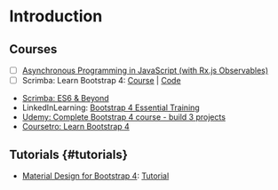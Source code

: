 # Introduction

## Courses

* [ ] [Asynchronous Programming in JavaScript \(with Rx.js Observables\)](https://app.pluralsight.com/library/courses/asynchronous-javascript-rxjs-observables/table-of-contents)
* [ ] Scrimba: Learn Bootstrap 4: [Course](https://scrimba.com/g/gbootstrap4) \| [Code](https://github.com/kozigh01/scrimba_learn_bootstrap_4)
* ​[Scrimba: ES6 & Beyond](https://scrimba.com/playlist/p4Mrt9)​
* LinkedInLearning: [Bootstrap 4 Essential Training](https://www.linkedin.com/learning/bootstrap-4-essential-training)​
* ​[Udemy: Complete Bootstrap 4 course - build 3 projects](https://www.udemy.com/bootstrap-4-tutorials/learn/v4/overview)​
* ​[Coursetro: Learn Bootstrap 4](https://coursetro.com/posts/code/130/Learn-Bootstrap-4-Final-in-2018-with-our-Free-Crash-Course)​

## Tutorials {#tutorials}

* [Material Design for Bootstrap 4](https://mdbootstrap.com/): [Tutorial](https://mdbootstrap.com/bootstrap-tutorial/)​

